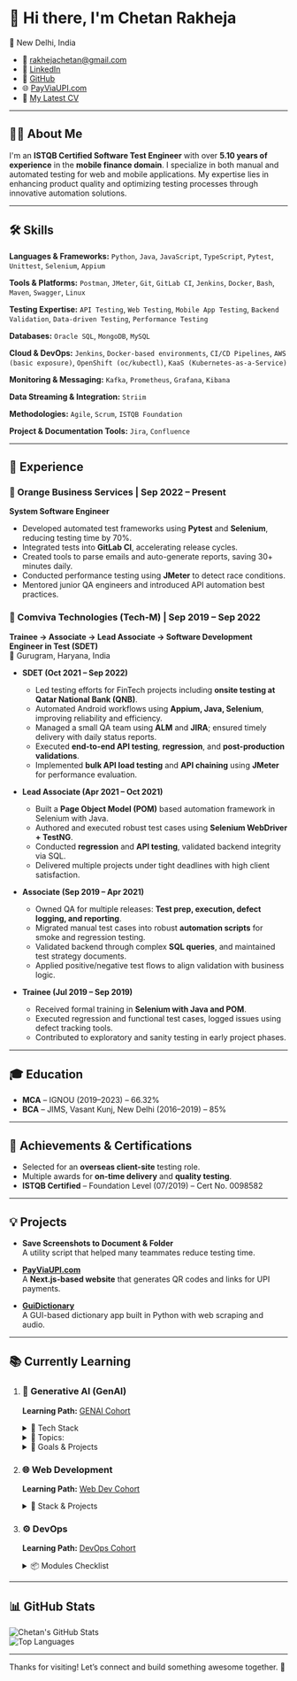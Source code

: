 # 👋 Hi there, I'm Chetan Rakheja

📍 New Delhi, India  
- 📧 [rakhejachetan@gmail.com](mailto:rakhejachetan@gmail.com)  
- 🔗 [LinkedIn](https://www.linkedin.com/in/chetanrakheja/)  
- 🐙 [GitHub](https://github.com/chetanrakheja)  
- 🌐 [PayViaUPI.com](https://payviaupi.com/)  
- 📑 [My Latest CV](https://chetanrakheja.com/gitcv)

---

## 👨‍💻 About Me

I'm an **ISTQB Certified Software Test Engineer** with over **5.10 years of experience** in the **mobile finance domain**. I specialize in both manual and automated testing for web and mobile applications. My expertise lies in enhancing product quality and optimizing testing processes through innovative automation solutions.

---


## 🛠️ Skills

**Languages & Frameworks:** `Python`, `Java`, `JavaScript`, `TypeScript`, `Pytest`, `Unittest`, `Selenium`, `Appium`

**Tools & Platforms:** `Postman`, `JMeter`, `Git`, `GitLab CI`, `Jenkins`, `Docker`, `Bash`, `Maven`, `Swagger`, `Linux`

**Testing Expertise:** `API Testing`, `Web Testing`, `Mobile App Testing`, `Backend Validation`, `Data-driven Testing`, `Performance Testing`

**Databases:** `Oracle SQL`, `MongoDB`, `MySQL`

**Cloud & DevOps:** `Jenkins`, `Docker-based environments`, `CI/CD Pipelines`, `AWS (basic exposure)`, `OpenShift (oc/kubectl)`, `KaaS (Kubernetes-as-a-Service)`

**Monitoring & Messaging:** `Kafka`, `Prometheus`, `Grafana`, `Kibana`

**Data Streaming & Integration:** `Striim`

**Methodologies:** `Agile`, `Scrum`, `ISTQB Foundation`

**Project & Documentation Tools:** `Jira`, `Confluence`

---

## 💼 Experience

### 🔶 Orange Business Services | Sep 2022 – Present
**System Software Engineer**

- Developed automated test frameworks using **Pytest** and **Selenium**, reducing testing time by 70%.
- Integrated tests into **GitLab CI**, accelerating release cycles.
- Created tools to parse emails and auto-generate reports, saving 30+ minutes daily.
- Conducted performance testing using **JMeter** to detect race conditions.
- Mentored junior QA engineers and introduced API automation best practices.



### 🔷 Comviva Technologies (Tech-M) | Sep 2019 – Sep 2022  
**Trainee → Associate → Lead Associate → Software Development Engineer in Test (SDET)**  
📍 Gurugram, Haryana, India

- **SDET (Oct 2021 – Sep 2022)**  
  - Led testing efforts for FinTech projects including **onsite testing at Qatar National Bank (QNB)**.
  - Automated Android workflows using **Appium, Java, Selenium**, improving reliability and efficiency.
  - Managed a small QA team using **ALM** and **JIRA**; ensured timely delivery with daily status reports.
  - Executed **end-to-end API testing**, **regression**, and **post-production validations**.
  - Implemented **bulk API load testing** and **API chaining** using **JMeter** for performance evaluation.

- **Lead Associate (Apr 2021 – Oct 2021)**  
  - Built a **Page Object Model (POM)** based automation framework in Selenium with Java.
  - Authored and executed robust test cases using **Selenium WebDriver + TestNG**.
  - Conducted **regression** and **API testing**, validated backend integrity via SQL.
  - Delivered multiple projects under tight deadlines with high client satisfaction.

- **Associate (Sep 2019 – Apr 2021)**  
  - Owned QA for multiple releases: **Test prep, execution, defect logging, and reporting**.
  - Migrated manual test cases into robust **automation scripts** for smoke and regression testing.
  - Validated backend through complex **SQL queries**, and maintained test strategy documents.
  - Applied positive/negative test flows to align validation with business logic.

- **Trainee (Jul 2019 – Sep 2019)**  
  - Received formal training in **Selenium with Java and POM**.
  - Executed regression and functional test cases, logged issues using defect tracking tools.
  - Contributed to exploratory and sanity testing in early project phases.


---

## 🎓 Education

- **MCA** – IGNOU (2019–2023) – 66.32%  
- **BCA** – JIMS, Vasant Kunj, New Delhi (2016–2019) – 85%

---

## 🏅 Achievements & Certifications

- Selected for an **overseas client-site** testing role.
- Multiple awards for **on-time delivery** and **quality testing**.
- **ISTQB Certified** – Foundation Level (07/2019) – Cert No. 0098582

---

## 💡 Projects

- **Save Screenshots to Document & Folder**  
  A utility script that helped many teammates reduce testing time.

- **[PayViaUPI.com](https://payviaupi.com/)**  
  A **Next.js-based website** that generates QR codes and links for UPI payments.

- **[GuiDictionary](https://github.com/chetanrakheja/GuiDictionary)**  
  A GUI-based dictionary app built in Python with web scraping and audio.

---

## 📚 Currently Learning


1.  ### 🤖 Generative AI (GenAI)
    **Learning Path:** [GENAI Cohort](https://courses.chaicode.com/learn/fast-checkout/227321?priceId=0&code=CHETAN37807&is_affiliate=true&tc=CHETAN37807)

    <details>
    <summary>🧠 Tech Stack</summary>

    - [x] Python
    - [X] GPT-4, Claude, Gemini, DeepSeek, Llama-3, Gemma
    - [X] LangChain, LangGraph, Hugging Face Transformers
    - [X] Qdrant, Pinecone, PG Vector, Neo4j
    - [X] AWS, Docker, Langsmit, Langfuse
     </details>

    <details>
    <summary>📖 Topics:</summary>
    
    - [X] LLMs & GenAI Fundamentals
    - [X] Prompt Engineering & LangChain
    - [X] Vector Stores & Context-Aware Chat
    - [X] RAG Applications
    - [X] Memory-Aware Agents (Neo4j + Qdrant)
    - [X] Multi-Modal LLMs (Text + Image)
    - [X] Security Guardrails (PII, Filtering, Bias)
    - [X] AI Agent Orchestration with LangGraph
    - [X] Checkpointing, Human-in-the-Loop, Tool Binding
    - [X] LLM as Judge, Cypher Querying, Fine-Tuning

    </details>

    <details>
    <summary>🎯 Goals & Projects</summary>

    **Projects:**
    - [ ] AI Legal Document Assistant
    - [ ] AI Chart Builder (Postgres)
    - [ ] Resume Roasting Tool
    - [ ] Candidate Search Agent
    - [ ] AI Website Chatbot

    **Goals:**
    - [ ] Build & Deploy AI Apps
    - [ ] Master LangChain & LangGraph
    - [ ] Use Guardrails for AI Safety
    - [ ] Deploy AI on AWS

    </details>


2. ### 🌐 Web Development  
    **Learning Path:** [Web Dev Cohort](https://courses.chaicode.com/learn/fast-checkout/214297?priceId=0&code=CHETAN37807&is_affiliate=true&tc=CHETAN37807)

    <details>
    <summary>🧠 Stack & Projects</summary>

    **Stack:**
    - HTML, CSS, Tailwind CSS  
    - React.js, Next.js, Express.js, Node.js  

    **Projects:**
    - Building responsive apps  
    - Enhancing [PayViaUPI.com](https://payviaupi.com/)

    </details>


3. ### ⚙️ DevOps  
    **Learning Path:** [DevOps Cohort](https://courses.chaicode.com/learn/fast-checkout/227963?priceId=0&code=CHETAN37807&is_affiliate=true&tc=CHETAN37807)

    <details>
    <summary>📦 Modules Checklist</summary>

    - **Linux Foundations**
        - [x] Module 1: Linux Intro & Setup  
        - [x] Module 2: Essential Commands  
        - [X] Module 3: Networking Basics  
        - [X] Module 4: Users & Permissions  
        - [X] Module 5: Process & Logs  
        - [X] Module 6: Shell Scripting  

    - **Docker & Containers**
        - [X] Module 7: Containers & Docker  
        - [X] Module 8: Docker Essentials  
        - [X] Module 9: Docker Networking  
        - [ ] Module 10: Docker Compose  

    - **CI/CD & Production**
        - [ ] Module 11: GitHub Actions + CI/CD  
        - [ ] Module 12: Monitoring & Post-Prod  

    </details>

---


## 📊 GitHub Stats

![Chetan's GitHub Stats](https://github-readme-stats.vercel.app/api?username=chetanrakheja&show_icons=true&theme=radical)  
![Top Languages](https://github-readme-stats.vercel.app/api/top-langs/?username=chetanrakheja&layout=compact&theme=radical)

---

Thanks for visiting! Let’s connect and build something awesome together. 🚀
